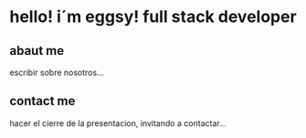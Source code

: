 
# hello! i´m eggsy! full stack developer

## abaut me

escribir sobre nosotros...

## contact me 
hacer el cierre de la presentacion, invitando a contactar...